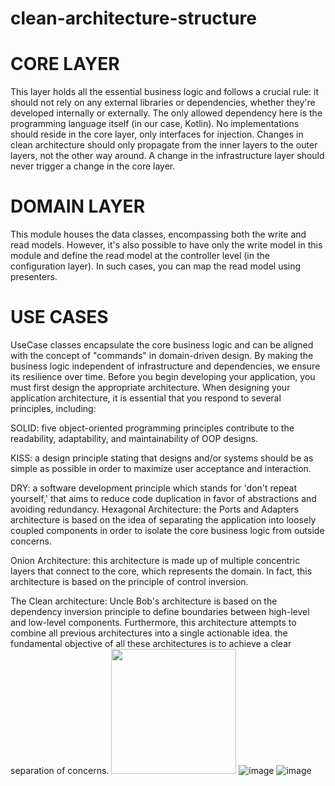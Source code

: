 # clean-architecture-structure
# CORE LAYER
This layer holds all the essential business logic and follows a crucial rule: it should not rely on any external libraries or dependencies, whether they're developed internally or externally. The only allowed dependency here is the programming language itself (in our case, Kotlin). No implementations should reside in the core layer, only interfaces for injection. Changes in clean architecture should only propagate from the inner layers to the outer layers, not the other way around. A change in the infrastructure layer should never trigger a change in the core layer.
# DOMAIN LAYER
This module houses the data classes, encompassing both the write and read models. However, it's also possible to have only the write model in this module and define the read model at the controller level (in the configuration layer). In such cases, you can map the read model using presenters.
# USE CASES
UseCase classes encapsulate the core business logic and can be aligned with the concept of "commands" in domain-driven design. By making the business logic independent of infrastructure and dependencies, we ensure its resilience over time.
Before you begin developing your application, you must first design the appropriate architecture.
When designing your application architecture, it is essential that you respond to several principles, including:

SOLID: five object-oriented programming principles contribute to the readability, adaptability, and maintainability of OOP designs.

KISS: a design principle stating that designs and/or systems should be as simple as possible in order to maximize user acceptance and interaction.

DRY: a software development principle which stands for 'don't repeat yourself,' that aims to reduce code duplication in favor of abstractions and avoiding redundancy.
Hexagonal Architecture: the Ports and Adapters architecture is based on the idea of separating the application into loosely coupled components in order to isolate the core business logic from outside concerns.

Onion Architecture: this architecture is made up of multiple concentric layers that connect to the core, which represents the domain. In fact, this architecture is based on the principle of control inversion.

The Clean architecture: Uncle Bob's architecture is based on the dependency inversion principle to define boundaries between high-level and low-level components. Furthermore, this architecture attempts to combine all previous architectures into a single actionable idea.
the fundamental objective of all these architectures is to achieve a clear separation of concerns.
<img src="https://github.com/user-attachments/assets/c33806bb-5e7d-4e59-9b17-b79b54a93d82" width="200" />
![image](https://github.com/user-attachments/assets/c33806bb-5e7d-4e59-9b17-b79b54a93d82) ![image](https://github.com/user-attachments/assets/b99af1a6-6756-4b7e-9c34-a0e65f9975b0)


